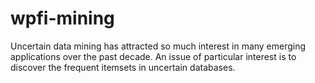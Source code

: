 # wpfi-mining
 Uncertain data mining has attracted so much interest in many emerging applications  over the past decade. An issue of particular interest is to discover the frequent  itemsets in uncertain databases.
